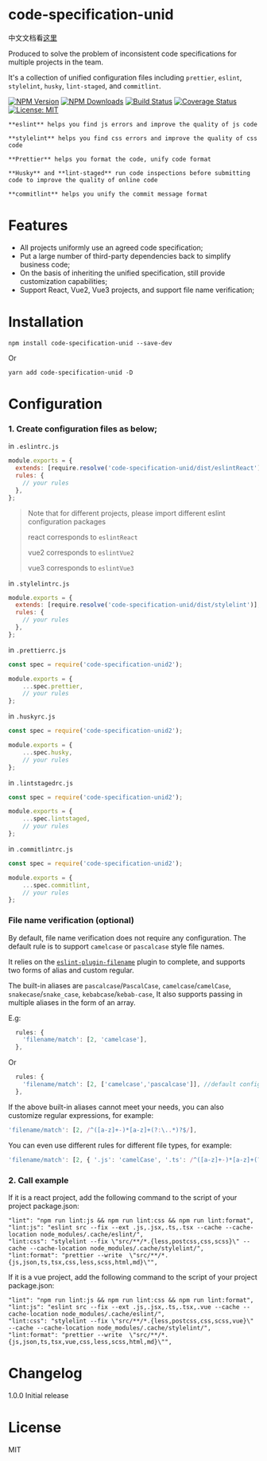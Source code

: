 # code-specification-unid

中文文档看[这里](https://github.com/FE-PIRL/code-specification-unid/blob/master/README_CN.md)

Produced to solve the problem of inconsistent code specifications for multiple projects in the team.

It's a collection of unified configuration files including `prettier`, `eslint`, `stylelint`, `husky`, `lint-staged`, and `commitlint`.

[![NPM Version][npm-image]][npm-url]
[![NPM Downloads][downloads-image]][downloads-url]
[![Build Status][travis-image]][travis-url]
[![Coverage Status][coverage-image]][coverage-url]
[![License: MIT][license-image]][license-url]

```
**eslint** helps you find js errors and improve the quality of js code

**stylelint** helps you find css errors and improve the quality of css code

**Prettier** helps you format the code, unify code format

**Husky** and **lint-staged** run code inspections before submitting code to improve the quality of online code

**commitlint** helps you unify the commit message format
```

# Features

* All projects uniformly use an agreed code specification;
* Put a large number of third-party dependencies back to simplify business code;
* On the basis of inheriting the unified specification, still provide customization capabilities;
* Support React, Vue2, Vue3 projects, and support file name verification;

# Installation

```
npm install code-specification-unid --save-dev
```
Or 

```
yarn add code-specification-unid -D
```

# Configuration

### 1. Create configuration files as below;

in `.eslintrc.js`

```js
module.exports = {
  extends: [require.resolve('code-specification-unid/dist/eslintReact')],
  rules: {
    // your rules
  },
};
```

> Note that for different projects, please import different eslint configuration packages
>
> react corresponds to `eslintReact`
>
> vue2 corresponds to `eslintVue2`
>
> vue3 corresponds to `eslintVue3`

in `.stylelintrc.js`

```js
module.exports = {
  extends: [require.resolve('code-specification-unid/dist/stylelint')],
  rules: {
    // your rules
  },
};
```

in `.prettierrc.js`

```js
const spec = require('code-specification-unid2');

module.exports = {
    ...spec.prettier,
    // your rules
};
```

in `.huskyrc.js`

```js
const spec = require('code-specification-unid2');

module.exports = {
    ...spec.husky,
    // your rules
};
```

in `.lintstagedrc.js`

```js
const spec = require('code-specification-unid2');

module.exports = {
    ...spec.lintstaged,
    // your rules
};
```

in `.commitlintrc.js`

```js
const spec = require('code-specification-unid2');

module.exports = {
    ...spec.commitlint,
    // your rules
};
```

### File name verification (optional)

By default, file name verification does not require any configuration. The default rule is to support `camelcase` or `pascalcase` style file names.

It relies on the [`eslint-plugin-filename`](https://github.com/benyasin/eslint-plugin-filename) plugin to complete, and supports two forms of alias and custom regular.

The built-in aliases are `pascalcase`/`PascalCase`, `camelcase`/`camelCase`, `snakecase`/`snake_case`, `kebabcase`/`kebab-case`,
It also supports passing in multiple aliases in the form of an array.

E.g:

```js
  rules: {
    'filename/match': [2, 'camelcase'],
  },
```

Or

```js
  rules: {
    'filename/match': [2, ['camelcase','pascalcase']], //default configuration
  },
```

If the above built-in aliases cannot meet your needs, you can also customize regular expressions, for example:

```js
'filename/match': [2, /^([a-z]+-)*[a-z]+(?:\..*)?$/],
```

You can even use different rules for different file types, for example:

```js
'filename/match': [2, { '.js': 'camelCase', '.ts': /^([a-z]+-)*[a-z]+(?:\..*)?$/ }],
```

### 2. Call example

If it is a react project, add the following command to the script of your project package.json:
```
"lint": "npm run lint:js && npm run lint:css && npm run lint:format",
"lint:js": "eslint src --fix --ext .js,.jsx,.ts,.tsx --cache --cache-location node_modules/.cache/eslint/",
"lint:css": "stylelint --fix \"src/**/*.{less,postcss,css,scss}\" --cache --cache-location node_modules/.cache/stylelint/",
"lint:format": "prettier --write  \"src/**/*.{js,json,ts,tsx,css,less,scss,html,md}\"",
```

If it is a vue project, add the following command to the script of your project package.json:

```
"lint": "npm run lint:js && npm run lint:css && npm run lint:format",
"lint:js": "eslint src --fix --ext .js,.jsx,.ts,.tsx,.vue --cache --cache-location node_modules/.cache/eslint/",
"lint:css": "stylelint --fix \"src/**/*.{less,postcss,css,scss,vue}\" --cache --cache-location node_modules/.cache/stylelint/",
"lint:format": "prettier --write  \"src/**/*.{js,json,ts,tsx,vue,css,less,scss,html,md}\"",
```

# Changelog

1.0.0 Initial release

# License

MIT

[npm-image]: https://img.shields.io/npm/v/code-specification-unid.svg?style=flat-square
[npm-url]: https://npmjs.org/package/code-specification-unid
[downloads-image]: https://img.shields.io/npm/dm/code-specification-unid.svg?style=flat-square
[downloads-url]: https://npmjs.org/package/code-specification-unid
[travis-image]: https://img.shields.io/travis/dolsem/code-specification-unid.svg?style=flat-square
[travis-url]: https://travis-ci.org/dolsem/code-specification-unid
[coverage-image]: https://img.shields.io/coveralls/dolsem/code-specification-unid.svg?style=flat-square
[coverage-url]: https://coveralls.io/github/dolsem/code-specification-unid?branch=master
[license-image]: https://img.shields.io/badge/License-MIT-blue.svg?style=flat-square
[license-url]: https://opensource.org/licenses/MIT
